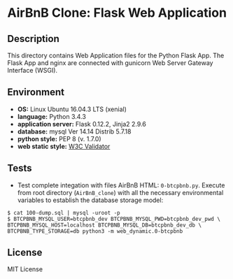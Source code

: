 # AirBnB Clone: Flask Web Application

## Description

This directory contains Web Application files for the Python Flask App.
The Flask App and nginx are connected with gunicorn Web Server Gateway
Interface (WSGI).

## Environment

* __OS:__ Linux Ubuntu 16.04.3 LTS (xenial)
* __language:__ Python 3.4.3
* __application server:__ Flask 0.12.2, Jinja2 2.9.6
* __database:__ mysql Ver 14.14 Distrib 5.7.18
* __python style:__ PEP 8 (v. 1.7.0)
* __web static style:__ [W3C Validator](https://validator.w3.org/)

## Tests

* Test complete integation with files AirBnB HTML: `0-btcpbnb.py`.  Execute
  from root directory (`AirBnB_clone`) with all the necessary environmental
  variables to establish the database storage model:

```
$ cat 100-dump.sql | mysql -uroot -p
$ BTCPBNB_MYSQL_USER=btcpbnb_dev BTCPBNB_MYSQL_PWD=btcpbnb_dev_pwd \
BTCPBNB_MYSQL_HOST=localhost BTCPBNB_MYSQL_DB=btcpbnb_dev_db \
BTCPBNB_TYPE_STORAGE=db python3 -m web_dynamic.0-btcpbnb
```

## License

MIT License
